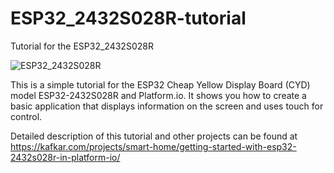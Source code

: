 # ESP32_2432S028R-tutorial
Tutorial for the ESP32_2432S028R

![ESP32_2432S028R](ESP32_2432S028R-tutorial.png)  

This is a simple tutorial for the ESP32 Cheap Yellow Display Board (CYD) model ESP32-2432S028R and Platform.io. It shows you how to create a basic application that displays information on the screen and uses touch for control.

Detailed description of this tutorial and other projects can be found at https://kafkar.com/projects/smart-home/getting-started-with-esp32-2432s028r-in-platform-io/

